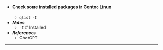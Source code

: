 - #### Check some installed packages in Gentoo Linux
    - `qlist -I`
- ***Notes***
    - `-I` # Installed
- ***References***
    - ChatGPT
- ---
